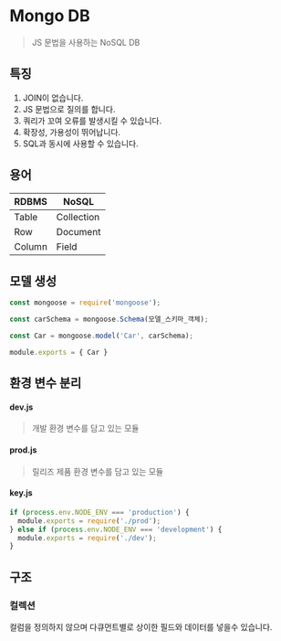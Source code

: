 # Mongo DB

> JS 문법을 사용하는 NoSQL DB

## 특징

1. JOIN이 없습니다.
2. JS 문법으로 질의를 합니다.
3. 쿼리가 꼬여 오류를 발생시킬 수 있습니다.
4. 확장성, 가용성이 뛰어납니다.
5. SQL과 동시에 사용할 수 있습니다.

## 용어

| RDBMS  | NoSQL      |
| ------ | ---------- |
| Table  | Collection |
| Row    | Document   |
| Column | Field      |



## 모델 생성

```javascript
const mongoose = require('mongoose');

const carSchema = mongoose.Schema(모델_스키마_객체);

const Car = mongoose.model('Car', carSchema);

module.exports = { Car }
```



## 환경 변수 분리

#### dev.js

> 개발 환경 변수를 담고 있는 모듈

#### prod.js

> 릴리즈 제품 환경 변수를 담고 있는 모듈

#### key.js

```javascript
if (process.env.NODE_ENV === 'production') {
  module.exports = require('./prod');
} else if (process.env.NODE_ENV === 'development') {
  module.exports = require('./dev');
}
```



## 구조

### 컬렉션

컬럼을 정의하지 않으며 다큐먼트별로 상이한 필드와 데이터를 넣을수 있습니다.
